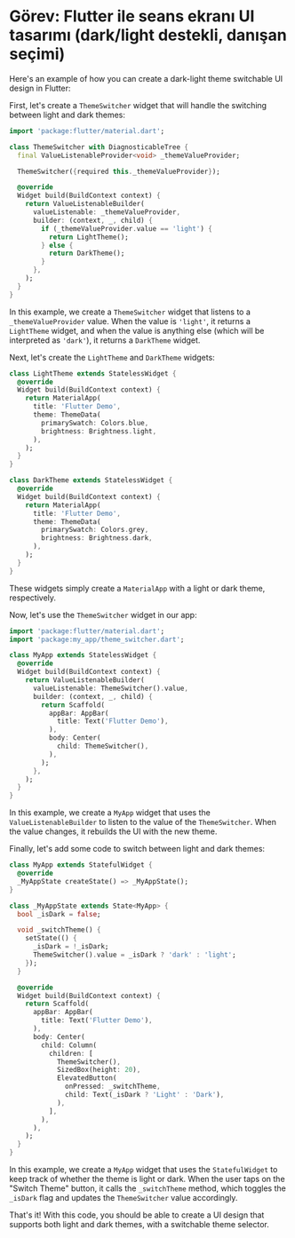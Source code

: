 # Görev: Flutter ile seans ekranı UI tasarımı (dark/light destekli, danışan seçimi)

Here's an example of how you can create a dark-light theme switchable UI design in Flutter:

First, let's create a `ThemeSwitcher` widget that will handle the switching between light and dark themes:
```dart
import 'package:flutter/material.dart';

class ThemeSwitcher with DiagnosticableTree {
  final ValueListenableProvider<void> _themeValueProvider;

  ThemeSwitcher({required this._themeValueProvider});

  @override
  Widget build(BuildContext context) {
    return ValueListenableBuilder(
      valueListenable: _themeValueProvider,
      builder: (context, _, child) {
        if (_themeValueProvider.value == 'light') {
          return LightTheme();
        } else {
          return DarkTheme();
        }
      },
    );
  }
}
```
In this example, we create a `ThemeSwitcher` widget that listens to a `_themeValueProvider` value. When the value is `'light'`, it returns a `LightTheme` widget, and when the value is anything else (which will be interpreted as `'dark'`), it returns a `DarkTheme` widget.

Next, let's create the `LightTheme` and `DarkTheme` widgets:
```dart
class LightTheme extends StatelessWidget {
  @override
  Widget build(BuildContext context) {
    return MaterialApp(
      title: 'Flutter Demo',
      theme: ThemeData(
        primarySwatch: Colors.blue,
        brightness: Brightness.light,
      ),
    );
  }
}

class DarkTheme extends StatelessWidget {
  @override
  Widget build(BuildContext context) {
    return MaterialApp(
      title: 'Flutter Demo',
      theme: ThemeData(
        primarySwatch: Colors.grey,
        brightness: Brightness.dark,
      ),
    );
  }
}
```
These widgets simply create a `MaterialApp` with a light or dark theme, respectively.

Now, let's use the `ThemeSwitcher` widget in our app:
```dart
import 'package:flutter/material.dart';
import 'package:my_app/theme_switcher.dart';

class MyApp extends StatelessWidget {
  @override
  Widget build(BuildContext context) {
    return ValueListenableBuilder(
      valueListenable: ThemeSwitcher().value,
      builder: (context, _, child) {
        return Scaffold(
          appBar: AppBar(
            title: Text('Flutter Demo'),
          ),
          body: Center(
            child: ThemeSwitcher(),
          ),
        );
      },
    );
  }
}
```
In this example, we create a `MyApp` widget that uses the `ValueListenableBuilder` to listen to the value of the `ThemeSwitcher`. When the value changes, it rebuilds the UI with the new theme.

Finally, let's add some code to switch between light and dark themes:
```dart
class MyApp extends StatefulWidget {
  @override
  _MyAppState createState() => _MyAppState();
}

class _MyAppState extends State<MyApp> {
  bool _isDark = false;

  void _switchTheme() {
    setState(() {
      _isDark = !_isDark;
      ThemeSwitcher().value = _isDark ? 'dark' : 'light';
    });
  }

  @override
  Widget build(BuildContext context) {
    return Scaffold(
      appBar: AppBar(
        title: Text('Flutter Demo'),
      ),
      body: Center(
        child: Column(
          children: [
            ThemeSwitcher(),
            SizedBox(height: 20),
            ElevatedButton(
              onPressed: _switchTheme,
              child: Text(_isDark ? 'Light' : 'Dark'),
            ),
          ],
        ),
      ),
    );
  }
}
```
In this example, we create a `MyApp` widget that uses the `StatefulWidget` to keep track of whether the theme is light or dark. When the user taps on the "Switch Theme" button, it calls the `_switchTheme` method, which toggles the `_isDark` flag and updates the `ThemeSwitcher` value accordingly.

That's it! With this code, you should be able to create a UI design that supports both light and dark themes, with a switchable theme selector.